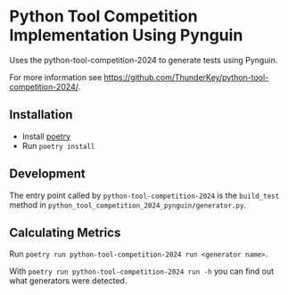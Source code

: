 # Python Tool Competition Implementation Using Pynguin

Uses the python-tool-competition-2024 to generate tests using Pynguin.

For more information see
<https://github.com/ThunderKey/python-tool-competition-2024/>.

## Installation

* Install [poetry](https://python-poetry.org/)
* Run `poetry install`

## Development

The entry point called by `python-tool-competition-2024` is the `build_test`
method in `python_tool_competition_2024_pynguin/generator.py`.

## Calculating Metrics

Run `poetry run python-tool-competition-2024 run <generator name>`.

With `poetry run python-tool-competition-2024 run -h` you can find out what
generators were detected.

